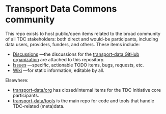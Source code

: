 # Transport Data Commons community

This repo exists to host public/open items related to the broad community of all TDC stakeholders: both direct and would-be participants, including data users, providers, funders, and others.
These items include:

- [Discussions](https://github.com/orgs/transport-data/discussions) —the discussions for the [transport-data GitHub organization](https://github.com/transport-data) are attached to this repository.
- [Issues](https://github.com/transport-data/community/issues) —specific, actionable TODO items, bugs, requests, etc.
- [Wiki](https://github.com/transport-data/community/wiki) —for static information, editable by all.

Elsewhere:

- [transport-data/org](https://github.com/transport-data/org) has closed/internal items for the TDC Initiative core participants.
- [transport-data/tools](https://github.com/transport-data/tools) is the main repo for code and tools that handle TDC-related (meta)data.
